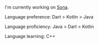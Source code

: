 I'm currently working on [Sona](https://github.com/cervonwong/sona-flutter).

Language preference: Dart > Kotlin > Java

Language proficiency: Java > Dart > Kotlin

Language learning: C++
